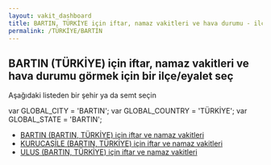 ```yaml
---
layout: vakit_dashboard
title: BARTIN, TÜRKİYE için iftar, namaz vakitleri ve hava durumu - ilçe/eyalet seç
permalink: /TÜRKİYE/BARTIN
---
```


## BARTIN (TÜRKİYE) için iftar, namaz vakitleri ve hava durumu  görmek için bir ilçe/eyalet seç

Aşağıdaki listeden bir şehir ya da semt seçin



  var GLOBAL_CITY = 'BARTIN';
  var GLOBAL_COUNTRY = 'TÜRKİYE';
  var GLOBAL_STATE = 'BARTIN';
* [BARTIN (BARTIN, TÜRKİYE) için iftar ve namaz vakitleri](/TÜRKİYE/BARTIN/BARTIN)
* [KURUCAŞİLE (BARTIN, TÜRKİYE) için iftar ve namaz vakitleri](/TÜRKİYE/BARTIN/KURUCAŞİLE)
* [ULUS (BARTIN, TÜRKİYE) için iftar ve namaz vakitleri](/TÜRKİYE/BARTIN/ULUS)
</script>
<script type="text/javascript">